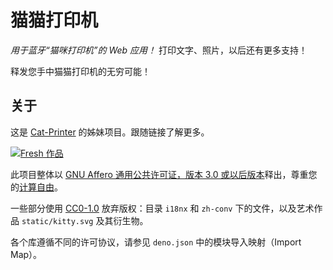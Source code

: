 
# 猫猫打印机

*用于蓝牙“猫咪打印机”的 Web 应用！* 打印文字、照片，以后还有更多支持！

释发您手中猫猫打印机的无穷可能！

## 关于

这是 [Cat-Printer](https://github.com/NaitLee/Cat-Printer) 的姊妹项目。跟随链接了解更多。

[![Fresh 作品](https://fresh.deno.dev/fresh-badge.svg)](https://fresh.deno.dev)

此项目整体以 [GNU Affero 通用公共许可证，版本 3.0 或以后版本](https://www.gnu.org/licenses/agpl-3.0.html)释出，尊重您的[计算自由](https://fsfans.club/learn/free-software.html)。

一些部分使用 [CC0-1.0](https://directory.fsf.org/wiki/License:CC0) 放弃版权：目录 `i18nx` 和 `zh-conv` 下的文件，以及艺术作品 `static/kitty.svg` 及其衍生物。

各个库遵循不同的许可协议，请参见 `deno.json` 中的模块导入映射（Import Map）。
